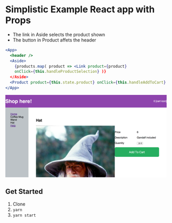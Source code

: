 Simplistic Example React app with Props
============================

* The link in Aside selects the product shown
* The button in Product affets the header

```jsx
<App>
  <header />
  <Aside>
    {products.map( product => <Link product={product}
    onClick={this.handleProductSelection} )}
  </Aside>
  <Product product={this.state.product} onClick={this.handleAddToCart} />
</App>
```

![](screenshot.png)

Get Started
-----

1. Clone
2. `yarn`
3. `yarn start`
